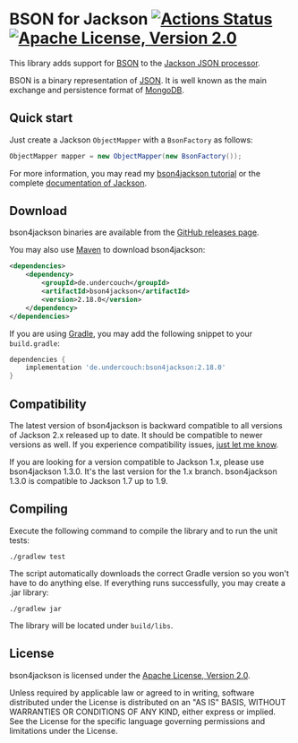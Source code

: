 # BSON for Jackson [![Actions Status](https://github.com/michel-kraemer/bson4jackson/workflows/CI/badge.svg)](https://github.com/michel-kraemer/bson4jackson/actions) [![Apache License, Version 2.0](https://img.shields.io/badge/license-Apache--2.0-blue.svg)](http://www.apache.org/licenses/LICENSE-2.0)

This library adds support for [BSON](http://bsonspec.org) to the
[Jackson JSON processor](https://github.com/FasterXML/jackson).

BSON is a binary representation of [JSON](https://json.org/). It is
well known as the main exchange and persistence
format of [MongoDB](https://www.mongodb.com/).

## Quick start

Just create a Jackson `ObjectMapper` with a `BsonFactory` as follows:

```java
ObjectMapper mapper = new ObjectMapper(new BsonFactory());
```

For more information, you may read my
[bson4jackson tutorial](https://michelkraemer.com/binary-json-with-bson4jackson)
or the complete [documentation of Jackson](https://github.com/FasterXML/jackson).

## Download

bson4jackson binaries are available from the
[GitHub releases page](https://github.com/michel-kraemer/bson4jackson/releases>).

You may also use [Maven](http://maven.apache.org/) to download bson4jackson:

```xml
<dependencies>
    <dependency>
        <groupId>de.undercouch</groupId>
        <artifactId>bson4jackson</artifactId>
        <version>2.18.0</version>
    </dependency>
</dependencies>
```

If you are using [Gradle](https://gradle.org/), you may add the
following snippet to your `build.gradle`:

```gradle
dependencies {
    implementation 'de.undercouch:bson4jackson:2.18.0'
}
```

## Compatibility

The latest version of bson4jackson is backward compatible to all versions of
Jackson 2.x released up to date. It should be compatible to newer versions as
well. If you experience compatibility issues,
[just let me know](https://github.com/michel-kraemer/bson4jackson/issues).

If you are looking for a version compatible to Jackson 1.x, please use
bson4jackson 1.3.0. It's the last version for the 1.x branch.
bson4jackson 1.3.0 is compatible to Jackson 1.7 up to 1.9.

## Compiling

Execute the following command to compile the library and to run the
unit tests:

    ./gradlew test

The script automatically downloads the correct Gradle version so you
won't have to do anything else. If everything runs successfully, you
may create a .jar library:

    ./gradlew jar

The library will be located under `build/libs`.

## License

bson4jackson is licensed under the
[Apache License, Version 2.0](http://www.apache.org/licenses/LICENSE-2.0).

Unless required by applicable law or agreed to in writing, software
distributed under the License is distributed on an "AS IS" BASIS,
WITHOUT WARRANTIES OR CONDITIONS OF ANY KIND, either express or implied.
See the License for the specific language governing permissions and
limitations under the License.
